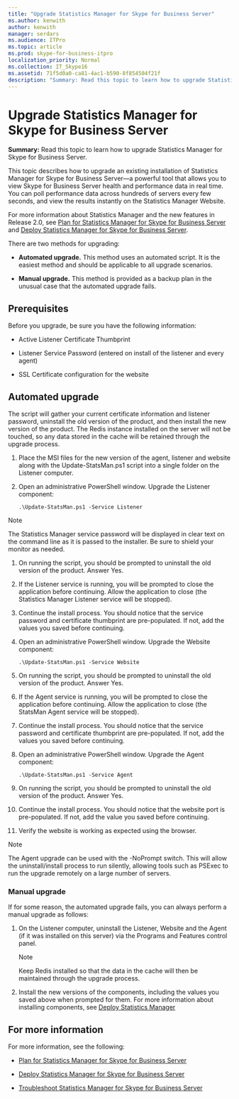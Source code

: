 ```yaml
---
title: "Upgrade Statistics Manager for Skype for Business Server"
ms.author: kenwith
author: kenwith
manager: serdars
ms.audience: ITPro
ms.topic: article
ms.prod: skype-for-business-itpro
localization_priority: Normal
ms.collection: IT_Skype16
ms.assetid: 71f5d0a0-ca81-4ac1-b590-8f854504f21f
description: "Summary: Read this topic to learn how to upgrade Statistics Manager for Skype for Business Server."
---
```


# Upgrade Statistics Manager for Skype for Business Server
 
**Summary:** Read this topic to learn how to upgrade Statistics Manager for Skype for Business Server.
  
This topic describes how to upgrade an existing installation of Statistics Manager for Skype for Business Server—a powerful tool that allows you to view Skype for Business Server health and performance data in real time. You can poll performance data across hundreds of servers every few seconds, and view the results instantly on the Statistics Manager Website. 
  
For more information about Statistics Manager and the new features in Release 2.0, see [Plan for Statistics Manager for Skype for Business Server](plan.md) and [Deploy Statistics Manager for Skype for Business Server](deploy.md).
  
There are two methods for upgrading:
  
- **Automated upgrade.** This method uses an automated script. It is the easiest method and should be applicable to all upgrade scenarios.
    
- **Manual upgrade.** This method is provided as a backup plan in the unusual case that the automated upgrade fails.
    
## Prerequisites

Before you upgrade, be sure you have the following information:
  
- Active Listener Certificate Thumbprint
    
- Listener Service Password (entered on install of the listener and every agent)
    
- SSL Certificate configuration for the website
    
## Automated upgrade

The script will gather your current certificate information and listener password, uninstall the old version of the product, and then install the new version of the product. The Redis instance installed on the server will not be touched, so any data stored in the cache will be retained through the upgrade process.
  
1. Place the MSI files for the new version of the agent, listener and website along with the Update-StatsMan.ps1 script into a single folder on the Listener computer.
    
2. Open an administrative PowerShell window. Upgrade the Listener component:
    
   ```
   .\Update-StatsMan.ps1 -Service Listener
   ```

> [!NOTE]
> The Statistics Manager service password will be displayed in clear text on the command line as it is passed to the installer. Be sure to shield your monitor as needed. 
  
1. On running the script, you should be prompted to uninstall the old version of the product. Answer Yes.
    
2. If the Listener service is running, you will be prompted to close the application before continuing. Allow the application to close (the Statistics Manager Listener service will be stopped).
    
3. Continue the install process. You should notice that the service password and certificate thumbprint are pre-populated. If not, add the values you saved before continuing.
    
4. Open an administrative PowerShell window. Upgrade the Website component:
    
   ```
   .\Update-StatsMan.ps1 -Service Website
   ```

5. On running the script, you should be prompted to uninstall the old version of the product. Answer Yes.
    
6. If the Agent service is running, you will be prompted to close the application before continuing. Allow the application to close (the StatsMan Agent service will be stopped).
    
7. Continue the install process. You should notice that the service password and certificate thumbprint are pre-populated. If not, add the values you saved before continuing.
    
8. Open an administrative PowerShell window. Upgrade the Agent component:
    
   ```
   .\Update-StatsMan.ps1 -Service Agent
   ```

9. On running the script, you should be prompted to uninstall the old version of the product. Answer Yes.
    
10. Continue the install process. You should notice that the website port is pre-populated. If not, add the value you saved before continuing.
    
11. Verify the website is working as expected using the browser.
    
> [!NOTE]
> The Agent upgrade can be used with the -NoPrompt switch. This will allow the uninstall/install process to run silently, allowing tools such as PSExec to run the upgrade remotely on a large number of servers. 
  
### Manual upgrade

If for some reason, the automated upgrade fails, you can always perform a manual upgrade as follows:
  
1. On the Listener computer, uninstall the Listener, Website and the Agent (if it was installed on this server) via the Programs and Features control panel. 
    
    > [!NOTE]
    >  Keep Redis installed so that the data in the cache will then be maintained through the upgrade process.
  
2. Install the new versions of the components, including the values you saved above when prompted for them. For more information about installing components, see [Deploy Statistics Manager](deploy.md#BKMK_Deploy)

    
## For more information
<a name="BKMK_Fixed"> </a>

For more information, see the following:
  
- [Plan for Statistics Manager for Skype for Business Server](plan.md)
    
- [Deploy Statistics Manager for Skype for Business Server](deploy.md)
    
- [Troubleshoot Statistics Manager for Skype for Business Server](troubleshoot.md)
